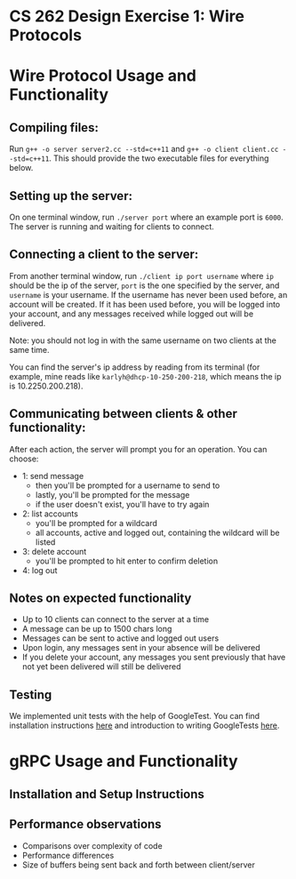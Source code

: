 # CS 262 Design Exercise 1: Wire Protocols

# Wire Protocol Usage and Functionality

## Compiling files:
Run `g++ -o server server2.cc --std=c++11` and `g++ -o client client.cc --std=c++11`.
This should provide the two executable files for everything below.

## Setting up the server:
On one terminal window, run `./server port` where an example port is `6000`. 
The server is running and waiting for clients to connect.

## Connecting a client to the server:
From another terminal window, run `./client ip port username` where `ip` should be the ip of the server, `port` is the one specified by the server, and `username` is your username. If the username has never been used before, an account will be created. If it has been used before, you will be logged into your account, and any messages received while logged out will be delivered.

Note: you should not log in with the same username on two clients at the same time.

You can find the server's ip address by reading from its terminal (for example, mine reads like
`karlyh@dhcp-10-250-200-218`, which means the ip is 10.2250.200.218).

## Communicating between clients & other functionality:
After each action, the server will prompt you for an operation. You can choose:
- 1: send message
    - then you'll be prompted for a username to send to
    - lastly, you'll be prompted for the message
    - if the user doesn't exist, you'll have to try again
- 2: list accounts
    - you'll be prompted for a wildcard
    - all accounts, active and logged out, containing the wildcard will be listed
- 3: delete account
    - you'll be prompted to hit enter to confirm deletion
- 4: log out

## Notes on expected functionality
- Up to 10 clients can connect to the server at a time
- A message can be up to 1500 chars long
- Messages can be sent to active and logged out users
- Upon login, any messages sent in your absence will be delivered
- If you delete your account, any messages you sent previously that have
  not yet been delivered will still be delivered

## Testing
We implemented unit tests with the help of GoogleTest. You can find installation instructions [here](https://google.github.io/googletest/quickstart-cmake.html) and introduction to writing GoogleTests [here](https://google.github.io/googletest/primer.html). 

# gRPC Usage and Functionality

## Installation and Setup Instructions

## Performance observations
- Comparisons over complexity of code
- Performance differences
- Size of buffers being sent back and forth between client/server
